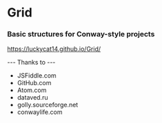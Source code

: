 # Grid
<h3>Basic structures for Conway-style projects</h3>

https://luckycat14.github.io/Grid/

--- Thanks to ---
* JSFiddle.com
* GitHub.com
* Atom.com
* dataved.ru
* golly.sourceforge.net
* conwaylife.com
